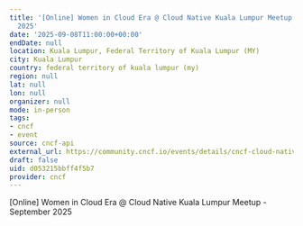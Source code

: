 ```yaml
---
title: '[Online] Women in Cloud Era @ Cloud Native Kuala Lumpur Meetup - September
  2025'
date: '2025-09-08T11:00:00+00:00'
endDate: null
location: Kuala Lumpur, Federal Territory of Kuala Lumpur (MY)
city: Kuala Lumpur
country: federal territory of kuala lumpur (my)
region: null
lat: null
lon: null
organizer: null
mode: in-person
tags:
- cncf
- event
source: cncf-api
external_url: https://community.cncf.io/events/details/cncf-cloud-native-kuala-lumpur-presents-online-women-in-cloud-era-cloud-native-kuala-lumpur-meetup-september-2025/
draft: false
uid: d053215bbff4f5b7
provider: cncf
---
```

[Online] Women in Cloud Era @ Cloud Native Kuala Lumpur Meetup - September 2025
